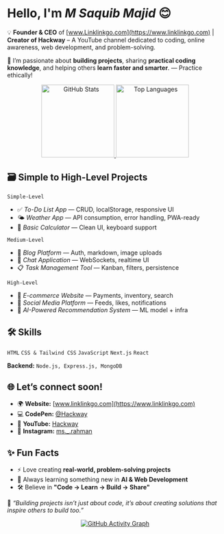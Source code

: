 # Hello, I'm *M Saquib Majid* 😊 

💡 **Founder & CEO** of [www.Linklinkgo.com](https://www.linklinkgo.com) | **Creator of Hackway** – A YouTube channel dedicated to coding, online awareness, web development, and problem-solving.  

🚀 I’m passionate about **building projects**, sharing **practical coding knowledge**, and helping others **learn faster and smarter**. — Practice ethically!

<!-- GitHub Profile Stats -->
<p align="center">
  <!-- GitHub Stats Card -->
  <a href="https://github.com/saquib-dev">
    <img 
      src="https://github-readme-stats.vercel.app/api?username=saquib-dev&show_icons=true&theme=radical&hide_border=true&count_private=true&include_all_commits=true" alt="GitHub Stats" height="170"
    />
  </a>

  <!-- Most Used Languages -->
  <a href="https://github.com/saquib-dev">
    <img 
      src="https://github-readme-stats.vercel.app/api/top-langs/?username=saquib-dev&layout=compact&theme=radical&hide_border=true&langs_count=8" alt="Top Languages" height="170"
    />
  </a>
</p>

## 🗃️ Simple to High-Level Projects

`Simple-Level` 

- ✅ *To-Do List App* — CRUD, localStorage, responsive UI
- 🌤 *Weather App* — API consumption, error handling, PWA-ready
- 🧮 *Basic Calculator* — Clean UI, keyboard support

`Medium-Level` 

- 📝 *Blog Platform* — Auth, markdown, image uploads
- 💬 *Chat Application* — WebSockets, realtime UI
- 📋 *Task Management Tool* — Kanban, filters, persistence

`High-Level` 

- 🛒 *E-commerce Website* — Payments, inventory, search
- 📱 *Social Media Platform* — Feeds, likes, notifications
- 🤖 *AI-Powered Recommendation System* — ML model + infra

## 🛠 Skills

`HTML`   `CSS & Tailwind CSS`   `JavaScript`   `Next.js`   `React`

**Backend:** `Node.js, Express.js, MongoDB`  

## 🌐 Let’s connect soon! 

- 🌍 **Website:** [www.linklinkgo.com](https://www.linklinkgo.com)  
- 💻 **CodePen:** [@Hackway](https://codepen.io/hackway)
- 🎥 **YouTube:** [Hackway](https://www.youtube.com/@hackway)  
- 📸 **Instagram:** [ms._.rahman](https://www.instagram.com/ms._.rahman/)  


## ✨ Fun Facts
- ⚡ Love creating **real-world, problem-solving projects**  
- 🎯 Always learning something new in **AI & Web Development**  
- 🛠 Believe in **"Code → Learn → Build → Share"**  

 💬 _“Building projects isn’t just about code, it’s about creating solutions that inspire others to build too.”_  
<!-- GitHub Activity Graph -->
<p align="center">
  <a href="https://github.com/saquib-dev">
    <img 
      src="https://github-readme-activity-graph.vercel.app/graph?username=saquib-dev&theme=dracula&hide_border=true&area=true&custom_title=My%20GitHub%20Activity&line=8be9fd&hide_rank=true&hide_labels=true&title_color=f8f8f2&text_color=bd93f9&bg_color=282a36" 
      alt="GitHub Activity Graph"
    />
  </a>
</p>
